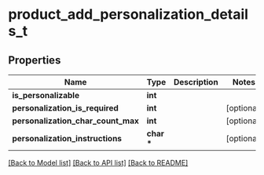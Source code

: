 # product_add_personalization_details_t

## Properties
Name | Type | Description | Notes
------------ | ------------- | ------------- | -------------
**is_personalizable** | **int** |  | 
**personalization_is_required** | **int** |  | [optional] 
**personalization_char_count_max** | **int** |  | [optional] 
**personalization_instructions** | **char \*** |  | [optional] 

[[Back to Model list]](../README.md#documentation-for-models) [[Back to API list]](../README.md#documentation-for-api-endpoints) [[Back to README]](../README.md)


